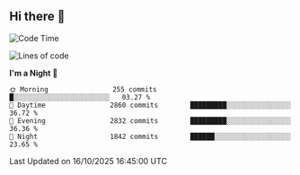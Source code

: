 ## Hi there 👋

<!--
**Wangmerlyn/Wangmerlyn** is a ✨ _special_ ✨ repository because its `README.md` (this file) appears on your GitHub profile.

Here are some ideas to get you started:

- 🔭 I’m currently working on ...
- 🌱 I’m currently learning ...
- 👯 I’m looking to collaborate on ...
- 🤔 I’m looking for help with ...
- 💬 Ask me about ...
- 📫 How to reach me: ...
- 😄 Pronouns: ...
- ⚡ Fun fact: ...
-->
<!--START_SECTION:waka-->
![Code Time](http://img.shields.io/badge/Code%20Time-578%20hrs%2027%20mins-blue)

![Lines of code](https://img.shields.io/badge/From%20Hello%20World%20I%27ve%20Written-43.2%20million%20lines%20of%20code-blue)

**I'm a Night 🦉** 

```text
🌞 Morning                255 commits         █░░░░░░░░░░░░░░░░░░░░░░░░   03.27 % 
🌆 Daytime                2860 commits        █████████░░░░░░░░░░░░░░░░   36.72 % 
🌃 Evening                2832 commits        █████████░░░░░░░░░░░░░░░░   36.36 % 
🌙 Night                  1842 commits        ██████░░░░░░░░░░░░░░░░░░░   23.65 % 
```



 Last Updated on 16/10/2025 16:45:00 UTC
<!--END_SECTION:waka-->
